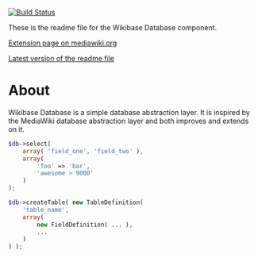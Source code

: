 [![Build Status](https://secure.travis-ci.org/wikimedia/mediawiki-extensions-WikibaseDatabase.png?branch=master)](http://travis-ci.org/wikimedia/mediawiki-extensions-WikibaseDatabase)

These is the readme file for the Wikibase Database component.

[Extension page on mediawiki.org](https://www.mediawiki.org/wiki/Extension:Wikibase_Database)

[Latest version of the readme file](https://gerrit.wikimedia.org/r/gitweb?p=mediawiki/extensions/WikibaseDatabase.git;a=blob;f=README.md)

About
=====

Wikibase Database is a simple database abstraction layer. It is inspired by the MediaWiki database
abstraction layer and both improves and extends on it.

```php
$db->select(
    array( 'field_one', 'field_two' ),
    array(
        'foo' => 'bar',
        'awesome > 9000'
    )
);
```

```php
$db->createTable( new TableDefinition(
    'table_name',
    array(
        new FieldDefinition( ... ),
        ...
    )
) );
```
